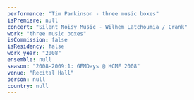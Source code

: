 ```yaml
---
performance: "Tim Parkinson - three music boxes"
isPremiere: null
concert: "Silent Noisy Music - Wilhem Latchoumia / Crank"
work: "three music boxes"
isCommission: false
isResidency: false
work_year: "2008"
ensemble: null
season: "2008-2009:1: GEMDays @ HCMF 2008"
venue: "Recital Hall"
person: null
country: null
---
```


